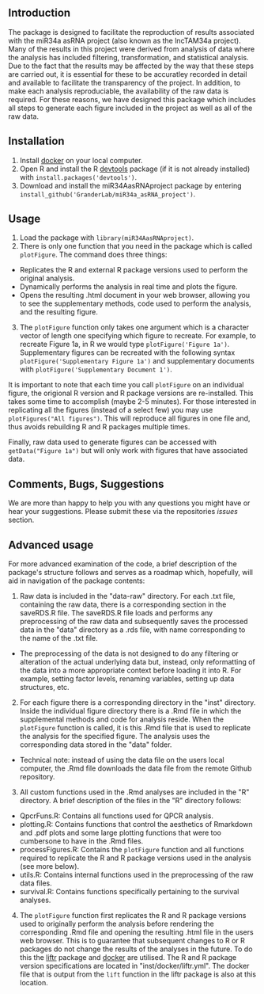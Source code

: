 ## Introduction
The package is designed to facilitate the reproduction of results associated with the miR34a asRNA project (also known as the lncTAM34a project). Many of the results in this project were derived from analysis of data where the analysis has included filtering, transformation, and statistical analysis. Due to the fact that the results may be affected by the way that these steps are carried out, it is essential for these to be accuratley recorded in detail and available to facilitate the transparency of the project. In addition, to make each analysis reproduciable, the availability of the raw data is required. For these reasons, we have designed this package which includes all steps to generate each figure included in the project as well as all of the raw data.

## Installation

1. Install [docker](https://www.docker.com) on your local computer.
2. Open R and install the R [devtools](https://github.com/hadley/devtools) package (if it is not already installed) with `install.packages('devtools')`.
3. Download and install the miR34AasRNAproject package by entering `install_github('GranderLab/miR34a_asRNA_project')`.

## Usage

1. Load the package with `library(miR34AasRNAproject)`.
2. There is only one function that you need in the package which is called `plotFigure`. The command does three things:
  - Replicates the R and external R package versions used to perform the original analysis.
  - Dynamically performs the analysis in real time and plots the figure.
  - Opens the resulting .html document in your web browser, allowing you to see the supplementary methods, code used to perform the analysis, and the resulting figure.
3. The `plotFigure` function only takes one argument which is a character vector of length one specifying which figure to recreate. For example, to recreate Figure 1a, in R we would type `plotFigure('Figure 1a')`. Supplementary figures can be recreated with the following syntax `plotFigure('Supplementary Figure 1a')` and supplementary documents with `plotFigure('Supplementary Document 1')`. 

It is important to note that each time you call `plotFigure` on an individual figure, the origional R version and R package versions are re-installed. This takes some time to accomplish (maybe 2-5 minutes). For those interested in replicating all the figures (instead of a select few) you may use `plotFigures("All figures")`. This will reproduce all figures in one file and, thus avoids rebuilding R and R packages multiple times.

Finally, raw data used to generate figures can be accessed with `getData("Figure 1a")` but will only work with figures that have associated data.

## Comments, Bugs, Suggestions
We are more than happy to help you with any questions you might have or hear your suggestions. Please submit these via the repositories *issues* section. 

## Advanced usage
For more advanced examination of the code, a brief description of the package's structure follows and serves as a roadmap which, hopefully, will aid in navigation of the package contents:

1. Raw data is included in the "data-raw" directory. For each .txt file, containing the raw data, there is a corresponding section in the saveRDS.R file. The saveRDS.R file loads and performs any preprocessing of the raw data and subsequently saves the processed data in the "data" directory as a .rds file, with name corresponding to the name of the .txt file. 
  - The preprocessing of the data is not designed to do any filtering or alteration of the actual underlying data but, instead, only reformatting of the data into a more appropriate context before loading it into R. For example, setting factor levels, renaming variables, setting up data structures, etc.
2. For each figure there is a corresponding directory in the "inst" directory. Inside the individual figure directory there is a .Rmd file in which the supplemental methods and code for analysis reside. When the `plotFigure` function is called, it is this .Rmd file that is used to replicate the analysis for the specified figure. The analysis uses the corresponding data stored in the "data" folder.
  - Technical note: instead of using the data file on the users local computer, the .Rmd file downloads the data file from the remote Github repository.
3. All custom functions used in the .Rmd analyses are included in the "R" directory. A brief description of the files in the "R" directory follows:
  - QpcrFuns.R: Contains all functions used for QPCR analysis. 
  - plotting.R: Contains functions that control the aesthetics of Rmarkdown and .pdf plots and some large plotting functions that were too cumbersone to have in the .Rmd files.
  - processFigures.R: Contains the `plotFigure` function and all functions required to replicate the R and R package versions used in the analysis (see more below).
  - utils.R: Contains internal functions used in the preprocessing of the raw data files.
  - survival.R: Contains functions specifically pertaining to the survival analyses.
4. The `plotFigure` function first replicates the R and R package versions used to originally perform the analysis before rendering the corresponding .Rmd file and opening the resulting .html file in the users web browser. This is to guarantee that subsequent changes to R or R packages do not change the results of the analyses in the future. To do this the [liftr](https://liftr.me) package and [docker](https://www.docker.com) are utilised. The R and R package version specifications are located in "inst/docker/liftr.yml". The docker file that is output from the `lift` function in the liftr package is also at this location. 


